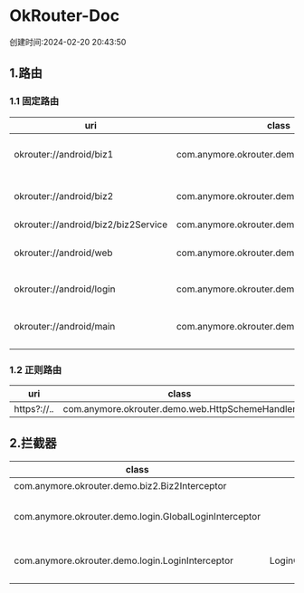 # OkRouter-Doc
创建时间:2024-02-20 20:43:50
## 1.路由
### 1.1 固定路由
|uri|class|type|interceptors|desc|
|----|----|----|----|----|
|okrouter://android/biz1|com.anymore.okrouter.demo.biz1.Biz1Activity|ACTIVITY||Biz1主页面|
|okrouter://android/biz2|com.anymore.okrouter.demo.biz2.Biz2Activity|ACTIVITY|com.anymore.okrouter.demo.login.LoginInterceptor->com.anymore.okrouter.demo.biz2.Biz2Interceptor|Biz2主页面|
|okrouter://android/biz2/biz2Service|com.anymore.okrouter.demo.biz2.Biz2Service|SERVICE|||
|okrouter://android/web|com.anymore.okrouter.demo.web.WebActivity|ACTIVITY||通用web容器|
|okrouter://android/login|com.anymore.okrouter.demo.login.LoginActivity|ACTIVITY||登录页面|
|okrouter://android/main|com.anymore.okrouter.demo.app.MainActivity|ACTIVITY||应用主界面|
### 1.2 正则路由
|uri|class|type|interceptors|desc|
|----|----|----|----|----|
|https?://.*.*|com.anymore.okrouter.demo.web.HttpSchemeHandler|HANDLER|||
## 2.拦截器
|class|alias|priority|global|singleton|desc|
|----|----|----|----|----|----|
|com.anymore.okrouter.demo.biz2.Biz2Interceptor||0|false|false|Biz2Interceptor 测试|
|com.anymore.okrouter.demo.login.GlobalLoginInterceptor||0|true|true|全局登录拦截器，通过‘extra_check_login’来设置是否检查登录状态|
|com.anymore.okrouter.demo.login.LoginInterceptor|LoginCheckInterceptor|-2147483648|false|true|局部登录拦截器，通过注解设置到路由目标上面|
